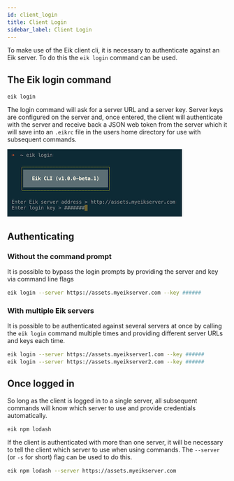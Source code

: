 ```yaml
---
id: client_login
title: Client Login
sidebar_label: Client Login
---
```


To make use of the Eik client cli, it is necessary to authenticate against an Eik server. To do this the `eik login` command can be used.

## The Eik login command

```
eik login
```

The login command will ask for a server URL and a server key. Server keys are configured on the server and, once entered, the client will authenticate with the server and receive back a JSON web token from the server which it will save into an `.eikrc` file in the users home directory for use with subsequent commands. 

![Login screenshot](/img/login.png)

## Authenticating 

### Without the command prompt

It is possible to bypass the login prompts by providing the server and key via command line flags

```sh
eik login --server https://assets.myeikserver.com --key ######
```

### With multiple Eik servers

It is possible to be authenticated against several servers at once by calling the `eik login` command multiple times and providing different server URLs and keys each time. 

```sh
eik login --server https://assets.myeikserver1.com --key ######
eik login --server https://assets.myeikserver2.com --key ######
```

## Once logged in

So long as the client is logged in to a single server, all subsequent commands will know which server to use and provide credentials automatically. 

```sh
eik npm lodash
```

If the client is authenticated with more than one server, it will be necessary to tell the client which server to use when using commands. The `--server` (or `-s` for short) flag can be used to do this.

```sh
eik npm lodash --server https://assets.myeikserver.com
```